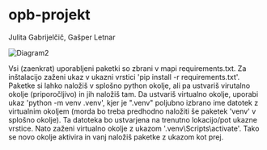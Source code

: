 # opb-projekt
 Julita Gabrijelčič, Gašper Letnar

![Diagram2](https://user-images.githubusercontent.com/49061800/57190896-0d0b6d00-6f20-11e9-9e1f-b876a7a27174.png)

Vsi (zaenkrat) uporabljeni paketki so zbrani v mapi requirements.txt. Za inštalacijo zaženi ukaz v ukazni vrstici 'pip install -r requirements.txt'.
Paketke si lahko naložiš v splošno python okolje, ali pa ustvariš virutalno okolje (priporočljivo) in jih naložiš tam. Da ustvariš virtualno
okolje, uporabi ukaz 'python -m venv .venv', kjer je ".venv" poljubno izbrano ime datotek z virtualnim okoljem (morda bo treba predhodno naložiti
še paketek 'venv' v splošno okolje). Ta datoteka bo ustvarjena na trenutno lokacijo/pot ukazne vrstice. Nato zaženi virtualno okolje z ukazom 
'.venv\Scripts\activate'. Tako se novo okolje aktivira in vanj naložiš paketke z ukazom kot prej.